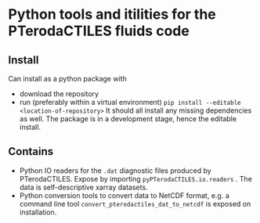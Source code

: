 # Python tools and itilities for the PTerodaCTILES fluids code

## Install
Can install as a python package with 

 * download the repository
 * run (preferably within a virtual environment)
   ```pip install --editable <location-of-repository>```
   It should all install any missing dependencies as well.
The package is in a development stage, hence the editable install.
## Contains 
 * Python IO readers for the ```.dat``` diagnostic files produced by PTerodaCTILES. Expose by importing ```pyPTerodaCTILES.io.readers``` . The data is self-descriptive xarray datasets.
 * Python conversion tools to convert data to NetCDF format, e.g. a command line tool `convert_pterodactiles_dat_to_netcdf` is exposed on installation.
